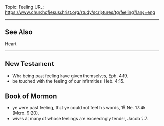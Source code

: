Topic: Feeling
URL: https://www.churchofjesuschrist.org/study/scriptures/tg/feeling?lang=eng

---

## See Also

Heart

---

## New Testament

- Who being past feeling have given themselves, Eph. 4:19.
- be touched with the feeling of our infirmities, Heb. 4:15.

## Book of Mormon

- ye were past feeling, that ye could not feel his words, 1Â Ne. 17:45 (Moro. 9:20).
- wives â¦ many of whose feelings are exceedingly tender, Jacob 2:7.

